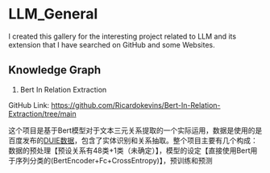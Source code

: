 # LLM_General
I created this gallery for the interesting project related to LLM and its extension that I have searched on GitHub and some Websites.

## Knowledge Graph
1. Bert In Relation Extraction

GitHub Link: https://github.com/Ricardokevins/Bert-In-Relation-Extraction/tree/main

这个项目是基于Bert模型对于文本三元关系提取的一个实际运用，数据是使用的是百度发布的[DUIE数据](https://aistudio.baidu.com/aistudio/datasetdetail/88472)，包含了实体识别和关系抽取。整个项目主要有几个构成：数据的预处理【预设关系有48类+1类（未确定）】，模型的设定【直接使用Bert用于序列分类的(BertEncoder+Fc+CrossEntropy)】，预训练和预测
